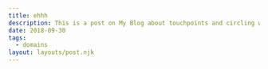 ```yaml
---
title: ehhh
description: This is a post on My Blog about touchpoints and circling wagons.
date: 2018-09-30
tags:
  - domains
layout: layouts/post.njk
---
```

